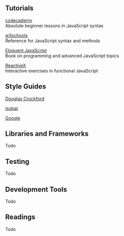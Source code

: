 ## Tutorials
[codecademy](https://www.codecademy.com/learn/javascript)  
Absolute beginner lessons in JavaScript syntax

[w3schools](http://www.w3schools.com/js/default.asp)  
Reference for JavaScript syntax and methods

[Eloquent JavaScript](http://eloquentjavascript.net/)  
Book on programming and advanced JavaScript topics

[ReactiveX](http://reactivex.io/learnrx/)  
Interactive exercises in functional JavaScript

## Style Guides
[Douglas Crockford](http://javascript.crockford.com/code.html)    

[Isobar](http://isobar-idev.github.io/code-standards/#javascript_javascript) 

[Google](https://google.github.io/styleguide/javascriptguide.xml)   

## Libraries and Frameworks
Todo

## Testing
Todo

## Development Tools
Todo

## Readings
Todo